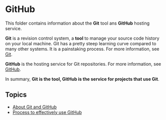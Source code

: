 # GitHub 

This folder contains information about the **Git** tool ans **GitHub** hosting service.  

**Git** is a revision control system, a **tool** to manage your source code history on your local machine. Git has a pretty steep learning curve compared to many other systems. It is a painstaking process. For more information, see [Git](../GitHub/git_notes.md).

 **GitHub** is the hosting service for Git repositories. For more information, see [GitHub](../GitHub/github_notes.md).
 
 In summary, **Git is the tool, GitHub is the service for projects that use Git**.
 
## Topics
- [About Git and GitHub](./GitHubNotes.md)
- [Process to effectively use GitHub ](./github_process.md)